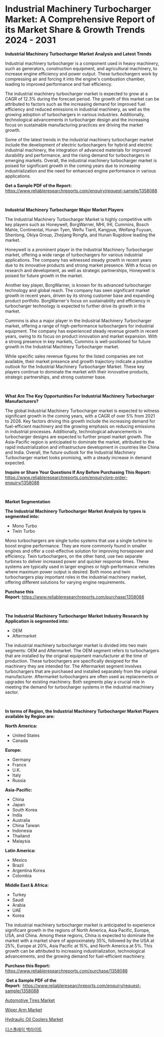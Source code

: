 <p><h1>Industrial Machinery Turbocharger Market: A Comprehensive Report of its Market Share & Growth Trends 2024 - 2031</h1></p><p><strong>Industrial Machinery Turbocharger Market Analysis and Latest Trends</strong></p>
<p><p>Industrial machinery turbocharger is a component used in heavy machinery, such as generators, construction equipment, and agricultural machinery, to increase engine efficiency and power output. These turbochargers work by compressing air and forcing it into the engine's combustion chamber, leading to improved performance and fuel efficiency.</p><p>The industrial machinery turbocharger market is expected to grow at a CAGR of 12.3% during the forecast period. The growth of this market can be attributed to factors such as the increasing demand for improved fuel efficiency and reduced emissions in industrial machinery, as well as the growing adoption of turbochargers in various industries. Additionally, technological advancements in turbocharger design and the increasing focus on sustainable manufacturing practices are driving the market growth.</p><p>Some of the latest trends in the industrial machinery turbocharger market include the development of electric turbochargers for hybrid and electric industrial machinery, the integration of advanced materials for improved durability and performance, and the rising demand for turbochargers in emerging markets. Overall, the industrial machinery turbocharger market is poised for significant growth in the coming years due to increasing industrialization and the need for enhanced engine performance in various applications.</p></p>
<p><strong>Get a Sample PDF of the Report:&nbsp;</strong> <a href="https://www.reliableresearchreports.com/enquiry/request-sample/1358088">https://www.reliableresearchreports.com/enquiry/request-sample/1358088</a></p>
<p>&nbsp;</p>
<p><strong>Industrial Machinery Turbocharger Major Market Players</strong></p>
<p><p>The Industrial Machinery Turbocharger Market is highly competitive with key players such as Honeywell, BorgWarner, MHI, IHI, Cummins, Bosch Mahle, Continental, Hunan Tyen, Weifu Tianli, Kangyue, Weifang Fuyuan, Shenlong, Okiya Group, Zhejiang Rongfa, and Hunan Rugidove leading the market.</p><p>Honeywell is a prominent player in the Industrial Machinery Turbocharger market, offering a wide range of turbochargers for various industrial applications. The company has witnessed steady growth in recent years due to its innovative products and strong market presence. With a focus on research and development, as well as strategic partnerships, Honeywell is poised for future growth in the market.</p><p>Another key player, BorgWarner, is known for its advanced turbocharger technology and global reach. The company has seen significant market growth in recent years, driven by its strong customer base and expanding product portfolio. BorgWarner's focus on sustainability and efficiency in turbocharger technology is expected to further drive its growth in the market.</p><p>Cummins is also a major player in the Industrial Machinery Turbocharger market, offering a range of high-performance turbochargers for industrial equipment. The company has experienced steady revenue growth in recent years, owing to its focus on product innovation and market expansion. With a strong presence in key markets, Cummins is well-positioned for future growth in the Industrial Machinery Turbocharger market.</p><p>While specific sales revenue figures for the listed companies are not available, their market presence and growth trajectory indicate a positive outlook for the Industrial Machinery Turbocharger Market. These key players continue to dominate the market with their innovative products, strategic partnerships, and strong customer base.</p></p>
<p>&nbsp;</p>
<p><strong>What Are The Key Opportunities For Industrial Machinery Turbocharger Manufacturers?</strong></p>
<p><p>The global Industrial Machinery Turbocharger market is expected to witness significant growth in the coming years, with a CAGR of over 5% from 2021 to 2026. Key factors driving this growth include the increasing demand for fuel-efficient machinery and the growing emphasis on reducing emissions in industrial processes. Additionally, technological advancements in turbocharger designs are expected to further propel market growth. The Asia-Pacific region is anticipated to dominate the market, attributed to the rapid industrialization and infrastructure development in countries like China and India. Overall, the future outlook for the Industrial Machinery Turbocharger market looks promising, with a steady increase in demand expected.</p></p>
<p><strong>Inquire or Share Your Questions If Any Before Purchasing This Report:</strong> <a href="https://www.reliableresearchreports.com/enquiry/pre-order-enquiry/1358088">https://www.reliableresearchreports.com/enquiry/pre-order-enquiry/1358088</a></p>
<p>&nbsp;</p>
<p><strong>Market Segmentation</strong></p>
<p><strong>The Industrial Machinery Turbocharger Market Analysis by types is segmented into:</strong></p>
<p><ul><li>Mono Turbo</li><li>Twin Turbo</li></ul></p>
<p><p>Mono turbochargers are single turbo systems that use a single turbine to boost engine performance. They are more commonly found in smaller engines and offer a cost-effective solution for improving horsepower and efficiency. Twin turbochargers, on the other hand, use two separate turbines to deliver increased power and quicker response times. These systems are typically used in larger engines or high-performance vehicles where maximum power output is desired. Both mono and twin turbochargers play important roles in the industrial machinery market, offering different solutions for varying engine requirements.</p></p>
<p><strong>Purchase this Report:&nbsp;</strong><a href="https://www.reliableresearchreports.com/purchase/1358088">https://www.reliableresearchreports.com/purchase/1358088</a></p>
<p>&nbsp;</p>
<p><strong>The Industrial Machinery Turbocharger Market Industry Research by Application is segmented into:</strong></p>
<p><ul><li>OEM</li><li>Aftermarket</li></ul></p>
<p><p>The industrial machinery turbocharger market is divided into two main segments: OEM and Aftermarket. The OEM segment refers to turbochargers that are installed by the original equipment manufacturer at the time of production. These turbochargers are specifically designed for the machinery they are intended for. The Aftermarket segment involves turbochargers that are purchased and installed separately from the original manufacturer. Aftermarket turbochargers are often used as replacements or upgrades for existing machinery. Both segments play a crucial role in meeting the demand for turbocharger systems in the industrial machinery sector.</p></p>
<p>&nbsp;</p>
<p><strong>In terms of Region, the Industrial Machinery Turbocharger Market Players available by Region are:</strong></p>
<p>
    <p> <strong> North America: </strong>
        <ul>
            <li>United States</li>
            <li>Canada</li>
        </ul>
        </p> 
    <p> <strong> Europe: </strong>
        <ul>
            <li>Germany</li>
            <li>France</li>
            <li>U.K.</li>
            <li>Italy</li>
            <li>Russia</li>
        </ul>
        </p> 
    <p> <strong> Asia-Pacific: </strong>
        <ul>
            <li>China</li>
            <li>Japan</li>
            <li>South Korea</li>
            <li>India</li>
            <li>Australia</li>
            <li>China Taiwan</li>
            <li>Indonesia</li>
            <li>Thailand</li>
            <li>Malaysia</li>
        </ul>
        </p> 
    <p> <strong> Latin America: </strong>
        <ul>
            <li>Mexico</li>
            <li>Brazil</li>
            <li>Argentina Korea</li>
            <li>Colombia</li>
        </ul>
        </p> 
    <p> <strong> Middle East & Africa: </strong>
        <ul>
            <li>Turkey</li>
            <li>Saudi</li>
            <li>Arabia</li>
            <li>UAE</li>
            <li>Korea</li>
        </ul>
    </p>
    </p>
<p><p>The industrial machinery turbocharger market is anticipated to experience significant growth in the regions of North America, Asia Pacific, Europe, USA, and China. Among these regions, China is expected to dominate the market with a market share of approximately 35%, followed by the USA at 25%, Europe at 20%, Asia Pacific at 15%, and North America at 5%. This growth can be attributed to increasing industrialization, technological advancements, and the growing demand for fuel-efficient machinery.</p></p>
<p><strong>Purchase this Report: </strong><a href="https://www.reliableresearchreports.com/purchase/1358088">https://www.reliableresearchreports.com/purchase/1358088</a></p>
<p>&nbsp;<strong>Get a Sample PDF of the Report:&nbsp;&nbsp;</strong><a href="https://www.reliableresearchreports.com/enquiry/request-sample/1358088">https://www.reliableresearchreports.com/enquiry/request-sample/1358088</a></p>
<p><strong></strong></p>
<p><p><a href="https://view.publitas.com/reportprime-1/automotive-tires-market-size-focuses-on-market-dynamics-in-depth-analysis-and-future-projections-of-its-market-forecasted-for-period-from-2023-to-2030/">Automotive Tires Market</a></p><p><a href="https://view.publitas.com/reportprime-1/wiper-arm-market-provides-a-comprehensive-analysis-including-a-macro-overview-of-the-market-as-well-as-micro-details-such-as-market-size-and-competitive-landscape/">Wiper Arm Market</a></p><p><a href="https://gentle-editor-9db.notion.site/Hydraulic-Oil-Coolers-Market-Size-Growth-Outlook-from-2024-to-2031-projecting-at-Market-s-Trends-A-d678d57d86334d5395c56e2428bfd9ca">Hydraulic Oil Coolers Market</a></p><p><a href="https://medium.com/@angelnienowdseej3e45z3p8c/%EB%94%94%EC%8A%A4%ED%94%8C%EB%A0%88%EC%9D%B4-%EB%B0%B1%EB%9D%BC%EC%9D%B4%ED%8C%85-%EC%8B%9C%EC%9E%A5-%EB%B6%84%EC%84%9D-%EC%97%B0%ED%8F%89%EA%B7%A0-%EC%84%B1%EC%9E%A5%EB%A5%A0-cagr-%EC%8B%9C%EC%9E%A5-%EC%84%B8%EB%B6%84%ED%99%94-%EB%B0%8F-%EA%B8%80%EB%A1%9C%EB%B2%8C-%EC%82%B0%EC%97%85-%EA%B0%9C%EC%9A%94-c26a0f0ce952">디스플레이 백라이트</a></p></p>